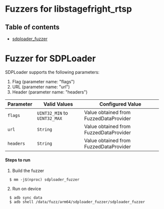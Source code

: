 # Fuzzers for libstagefright_rtsp

## Table of contents
+ [sdploader_fuzzer](#SDPLoader)

# <a name="SDPLoader"></a> Fuzzer for SDPLoader

SDPLoader supports the following parameters:
1. Flag (parameter name: "flags")
2. URL (parameter name: "url")
3. Header (parameter name: "headers")

| Parameter| Valid Values| Configured Value|
|------------- |-------------| ----- |
|`flags`| `UINT32_MIN`  to  `UINT32_MAX` |Value obtained from FuzzedDataProvider|
|`url`| `String` |Value obtained from FuzzedDataProvider|
|`headers`| `String` |Value obtained from FuzzedDataProvider|

#### Steps to run
1. Build the fuzzer
```
  $ mm -j$(nproc) sdploader_fuzzer
```
2. Run on device
```
  $ adb sync data
  $ adb shell /data/fuzz/arm64/sdploader_fuzzer/sdploader_fuzzer
```
